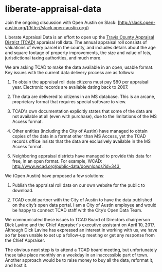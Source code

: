 # liberate-appraisal-data
Join the ongoing discussion with Open Austin on Slack: [http://slack.open-austin.org/](http://slack.open-austin.org/)

Liberate Appraisal Data is an effort to open up the [Travis County Appraisal District (TCAD)](www.traviscad.org) appraisal roll data. The annual appraisal roll consists of valuations of every parcel in the county, and includes details about the age and square footage of property improvements, the size and value of lots, jurisdictional taxing authorities, and much more.

We are asking TCAD to make the data available in an open, usable format. Key issues with the current data delivery process are as follows:

1. To obtain the appraisal roll data citizens must pay $80 per appraisal year. Electronic records are available dating back to 2007.

2. The data are delivered to citizens in an MS database. This is an arcane, proprietary format that requires special software to view.

3. TCAD's own documentation explicitly states that some of the data are not available at all (even with purchase), due to the limitations of the MS Access format.

4. Other entities (including the City of Austin) have managed to obtain copies of the data in a format other than MS Access, yet the TCAD records office insists that the data are exclusively available in the MS Access format.

5. Neighboring appraisal districts have managed to provide this data for free, in an open format. For example, WCAD: http://www.wcad.org/public-data/downloads?id=343 

We (Open Austin) have proposed a few solutions:

1. Publish the appraisal roll data on our own website for the public to download.

2. TCAD could partner with the City of Austin to have the data published on the city’s open data portal. I am a City of Austin employee and would be happy to connect TCAD staff with the City’s Open Data Team.

We communicated these issues to TCAD Board of Directors chairperson Dick Lavine and the Chief Appraiser's executive assistant on April 10, 2017. Although Dick Lavine has expressed an interest in working with us, we have so far been unable to set up a follow-up meeting or get any response from the Chief Appraiser.

The obvious next step is to attend a TCAD board meeting, but unfortunately these take place monthly on a weekday in an inaccessible part of town. Another approach would be to raise money to buy all the data, reformat it, and host it.
